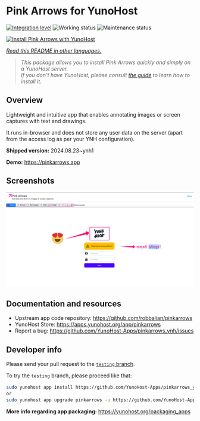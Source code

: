 <!--
N.B.: This README was automatically generated by <https://github.com/YunoHost/apps/tree/master/tools/readme_generator>
It shall NOT be edited by hand.
-->

# Pink Arrows for YunoHost

[![Integration level](https://dash.yunohost.org/integration/pinkarrows.svg)](https://ci-apps.yunohost.org/ci/apps/pinkarrows/) ![Working status](https://ci-apps.yunohost.org/ci/badges/pinkarrows.status.svg) ![Maintenance status](https://ci-apps.yunohost.org/ci/badges/pinkarrows.maintain.svg)

[![Install Pink Arrows with YunoHost](https://install-app.yunohost.org/install-with-yunohost.svg)](https://install-app.yunohost.org/?app=pinkarrows)

*[Read this README in other languages.](./ALL_README.md)*

> *This package allows you to install Pink Arrows quickly and simply on a YunoHost server.*  
> *If you don't have YunoHost, please consult [the guide](https://yunohost.org/install) to learn how to install it.*

## Overview

Lightweight and intuitive app that enables annotating images or screen captures with text and drawings.

It runs in-browser and does not store any user data on the server (apart from the access log as per your YNH configuration).


**Shipped version:** 2024.08.23~ynh1

**Demo:** <https://pinkarrows.app>

## Screenshots

![Screenshot of Pink Arrows](./doc/screenshots/pinkarrows_ynh.png)

## Documentation and resources

- Upstream app code repository: <https://github.com/robbalian/pinkarrows>
- YunoHost Store: <https://apps.yunohost.org/app/pinkarrows>
- Report a bug: <https://github.com/YunoHost-Apps/pinkarrows_ynh/issues>

## Developer info

Please send your pull request to the [`testing` branch](https://github.com/YunoHost-Apps/pinkarrows_ynh/tree/testing).

To try the `testing` branch, please proceed like that:

```bash
sudo yunohost app install https://github.com/YunoHost-Apps/pinkarrows_ynh/tree/testing --debug
or
sudo yunohost app upgrade pinkarrows -u https://github.com/YunoHost-Apps/pinkarrows_ynh/tree/testing --debug
```

**More info regarding app packaging:** <https://yunohost.org/packaging_apps>
